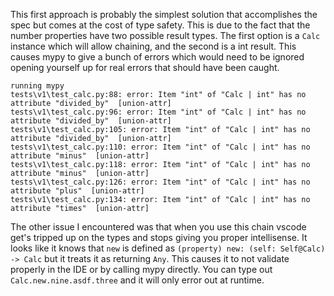 This first approach is probably the simplest solution that accomplishes the spec but comes at the cost of type safety.
This is due to the fact that the number properties have two possible result types.
The first option is a `Calc` instance which will allow chaining, and the second is a int result.
This causes mypy to give a bunch of errors which would need to be ignored opening yourself up for real errors that should have been caught.

```
running mypy
tests\v1\test_calc.py:88: error: Item "int" of "Calc | int" has no attribute "divided_by"  [union-attr]
tests\v1\test_calc.py:96: error: Item "int" of "Calc | int" has no attribute "divided_by"  [union-attr]
tests\v1\test_calc.py:105: error: Item "int" of "Calc | int" has no attribute "divided_by"  [union-attr]
tests\v1\test_calc.py:110: error: Item "int" of "Calc | int" has no attribute "minus"  [union-attr]
tests\v1\test_calc.py:118: error: Item "int" of "Calc | int" has no attribute "minus"  [union-attr]
tests\v1\test_calc.py:126: error: Item "int" of "Calc | int" has no attribute "plus"  [union-attr]
tests\v1\test_calc.py:134: error: Item "int" of "Calc | int" has no attribute "times"  [union-attr]
```

The other issue I encountered was that when you use this chain vscode get's tripped up on the types and stops giving you proper intellisense. It looks like it knows that `new` is defined as `(property) new: (self: Self@Calc) -> Calc` but it treats it as returning `Any`. This causes it to not validate properly in the IDE or by calling mypy directly. You can type out `Calc.new.nine.asdf.three` and it will only error out at runtime.